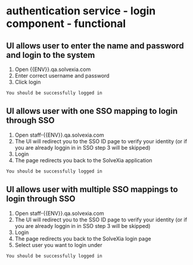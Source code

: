 # authentication service - login component - functional

## UI allows user to enter the name and password and login to the system

1. Open {{ENV}}.qa.solvexia.com
2. Enter correct username and password
3. Click login

`You should be successfully logged in`

## UI allows user with one SSO mapping to login through SSO

1. Open staff-{{ENV}}.qa.solvexia.com
2. The UI will redirect you to the SSO ID page to verify your identity (or if you are already loggin in in SSO step 3 will be skipped)
3. Login
4. The page redirects you back to the SolveXia application

`You should be successfully logged in`

## UI allows user with multiple SSO mappings to login through SSO

1. Open staff-{{ENV}}.qa.solvexia.com
2. The UI will redirect you to the SSO ID page to verify your identity (or if you are already loggin in in SSO step 3 will be skipped)
3. Login
4. The page redirects you back to the SolveXia login page
5. Select user you want to login under

`You should be successfully logged in`